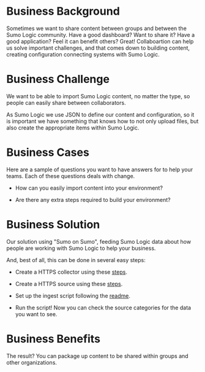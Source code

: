 Business Background
===================

Sometimes we want to share content between groups and between the Sumo Logic community. Have a good dashboard? Want to share it? Have a good application? Feel it can benefit others? Great! Collaboartion can help us solve important challenges, and that comes down to building content, creating configuration connecting systems with Sumo Logic. 

Business Challenge
==================

We want to be able to import Sumo Logic content, no matter the type, so people can easily share between collaborators.

As Sumo Logic we use JSON to define our content and configuration, so it is important we have something that knows how to not only upload files, but also create the appropriate items within Sumo Logic.

Business Cases
==============

Here are a sample of questions you want to have answers for to help your teams. Each of these questions deals with change.

* How can you easily import content into your environment?

* Are there any extra steps required to build your environment?

Business Solution
=================

Our solution using "Sumo on Sumo", feeding Sumo Logic data about how people are working with Sumo Logic to help your business.

And, best of all, this can be done in several easy steps:

- Create a HTTPS collector using these [steps](https://help.sumologic.com/03Send-Data/Hosted-Collectors).

- Create a HTTPS source using these [steps](https://help.sumologic.com/03Send-Data/Sources/02Sources-for-Hosted-Collectors).

- Set up the ingest script following the [readme](../README.md).

- Run the script! Now you can check the source categories for the data you want to see.

Business Benefits
=================

The result? You can package up content to be shared within groups and other organizations.

